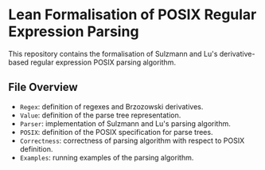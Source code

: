 # Lean Formalisation of POSIX Regular Expression Parsing

This repository contains the formalisation of Sulzmann and Lu's derivative-based
regular expression POSIX parsing algorithm.

## File Overview
- `Regex`: definition of regexes and Brzozowski derivatives.
- `Value`: definition of the parse tree representation.
- `Parser`: implementation of Sulzmann and Lu's parsing algorithm.
- `POSIX`: definition of the POSIX specification for parse trees.
- `Correctness`: correctness of parsing algorithm with respect to POSIX
  definition.
- `Examples`: running examples of the parsing algorithm.